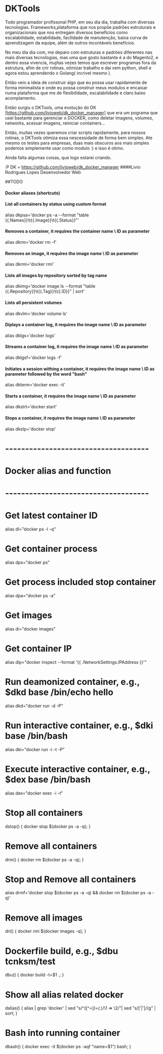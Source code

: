 # DKTools

Todo programador profissonal PHP, em seu dia dia, trabalha com diversas tecnologias.
Frameworks,plataforma que nos propõe padrões estruturais e organizacionais que nos entregam diversos 
benefícios como escalabilidade, estabilidade, facilidade de manutenção, baixa curva de 
aprendizagem da equipe, além de outros incontáveis benefícios.

No meu dia dia com, me deparo com estruturas e padrões diferentes nas mais diversas tecnologias,
mas uma que gosto bastante é a do Magento2, e dentro essa vivencia, mujitas vezes temos que escrever
programas fora da estrutura, afim de crir rotinas, otimizar trabalho e dai vem python, shell e
agora estou aprendendo o Golang( incrivel mesmo ).

Então veio a ideia de construir algo que eu possa usar rapidamente de forma minimalista e
onde eu possa construir meus modulos e encaixar numa plataforma que me de flexibilidade, escalabilidade e claro
baixo acomplamento.

Então surgiu o DKTools, uma evolução do DK [https://github.com/livioweb/dk_docker_manager]
que era um pograma que usei bastante para gerenciar o DOCKER, como deletar imagens, volumes, networks, acessar imagens, reiniciar containers...

Então, muitas vezes queremos criar scripts rapidamente, para nossos rotinas, o DKTools otimiza
essa nescessidade de forma bem simples. Ate mesmo os testes para empresas, duas mais obscuros aos mais simples
podemos simplemente usar como modulo :) e isso é otimo. 

Ainda falta algumas coisas, que logo estarei criando.


:P 
DK = https://github.com/livioweb/dk_docker_manager
####Livio Rodrigues Lopes
Desenvolvedor Web

##TODO
 #### Docker aliases (shortcuts)
 #### List all containers by status using custom format
alias dkpsa='docker ps -a --format "table {{.Names}}\t{{.Image}}\t{{.Status}}"'
#### Removes a container, it requires the container name \ ID as parameter
alias dkrm='docker rm -f'
#### Removes an image, it requires the image name \ ID as parameter
alias dkrmi='docker rmi'
#### Lists all images by repository sorted by tag name
alias dkimg='docker image ls --format "table {{.Repository}}\t{{.Tag}}\t{{.ID}}" | sort'
#### Lists all persistent volumes
alias dkvlm='docker volume ls'
#### Diplays a container log, it requires the image name \ ID as parameter
alias dklgs='docker logs'
#### Streams a container log, it requires the image name \ ID as parameter
alias dklgsf='docker logs -f'
#### Initiates a session withing a container, it requires the image name \ ID as parameter followed by the word "bash"
alias dkterm='docker exec -it'
#### Starts a container, it requires the image name \ ID as parameter
alias dkstrt='docker start'
#### Stops a container, it requires the image name \ ID as parameter
alias dkstp='docker stop'


# ------------------------------------
# Docker alias and function
# ------------------------------------

# Get latest container ID
alias dl="docker ps -l -q"

# Get container process
alias dps="docker ps"

# Get process included stop container
alias dpa="docker ps -a"

# Get images
alias di="docker images"

# Get container IP
alias dip="docker inspect --format '{{ .NetworkSettings.IPAddress }}'"

# Run deamonized container, e.g., $dkd base /bin/echo hello
alias dkd="docker run -d -P"

# Run interactive container, e.g., $dki base /bin/bash
alias dki="docker run -i -t -P"

# Execute interactive container, e.g., $dex base /bin/bash
alias dex="docker exec -i -t"

# Stop all containers
dstop() { docker stop $(docker ps -a -q); }

# Remove all containers
drm() { docker rm $(docker ps -a -q); }

# Stop and Remove all containers
alias drmf='docker stop $(docker ps -a -q) && docker rm $(docker ps -a -q)'

# Remove all images
dri() { docker rmi $(docker images -q); }

# Dockerfile build, e.g., $dbu tcnksm/test 
dbu() { docker build -t=$1 .; }

# Show all alias related docker
dalias() { alias | grep 'docker' | sed "s/^\([^=]*\)=\(.*\)/\1 => \2/"| sed "s/['|\']//g" | sort; }

# Bash into running container
dbash() { docker exec -it $(docker ps -aqf "name=$1") bash; }
